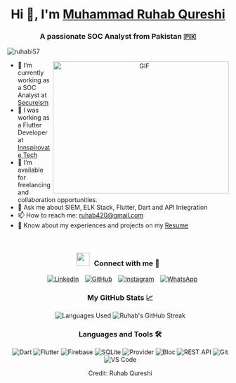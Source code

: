 <h1 align="center">Hi 👋, I'm <a href="https://github.com/ruhabi57" target="blank">Muhammad Ruhab Qureshi</a></h1>
<h3 align="center">A passionate SOC Analyst from Pakistan 🇵🇰</h3>

<p align="left"> <img src="https://komarev.com/ghpvc/?username=ruhabi57&label=Profile%20views&color=0e75b6&style=flat" alt="ruhabi57" /> </p>

<a target="_blank" align="center">
  <img align="right" top="500" height="300" width="400" alt="GIF" src="https://media.giphy.com/media/SWoSkN6DxTszqIKEqv/giphy.gif">
</a>

- 🔭 I’m currently working as a SOC Analyst at <a href="https://secureism.com/" target="blank">Secureism</a>
- 🔭 I was working as a Flutter Developer at <a href="https://innspirovatetech.com/" target="blank">Innspirovate Tech</a>
- 🤝 I’m available for freelancing and collaboration opportunities.
- 💬 Ask me about SIEM, ELK Stack, Flutter, Dart and API Integration
- 📫 How to reach me: [ruhab420@gmail.com](mailto:"ruhab420@gmail.com")
- 📄 Know about my experiences and projects on my [Resume](https://github.com/ruhabi57/Resume/blob/main/Ruhab.pdf)

<br/>
<h3 align="center" > <img src="https://media.giphy.com/media/iY8CRBdQXODJSCERIr/giphy.gif" width="30" height="30" style="margin-right: 10px;">Connect with me 🤝 </h3>

<p align="center">
 <div align="center" class="icons-social" style="margin-left: 10px;">
        <a style="margin-left: 10px;" target="_blank" href="https://www.linkedin.com/in/muhammad-ruhab-qureshi-689044213/">
            <img src="https://img.icons8.com/doodle/40/000000/linkedin--v2.png" alt="LinkedIn"></a>
        <a style="margin-left: 10px;" target="_blank" href="https://github.com/ruhabi57">
            <img src="https://img.icons8.com/doodle/40/000000/github--v1.png" alt="GitHub"></a>
        <a style="margin-left: 10px;" target="_blank" href="https://www.instagram.com/ruhabi57/">
            <img src="https://img.icons8.com/doodle/40/000000/instagram-new--v2.png" alt="Instagram"></a>
        <a style="margin-left: 10px;" target="_blank" href="https://api.whatsapp.com/send/?phone=923060052650">
            <img src="https://img.icons8.com/doodle/40/000000/whatsapp--v2.png" alt="WhatsApp"></a>
        
    
</p>

<h3 align="center">My GitHub Stats 📈</h3>
<p align="center">
  <img src="https://github-readme-stats.vercel.app/api/top-langs/?username=ruhabi57&layout=compact&cache_seconds=86400" alt="Languages Used" />
  <img src="https://github-readme-streak-stats.herokuapp.com/?user=ruhabi57&theme=radical" alt="Ruhab's GitHub Streak" />
</p>

<h3 align="center">Languages and Tools 🛠️</h3>
<p align="center">
  <img src="https://img.shields.io/badge/Dart-Advanced-blue?style=for-the-badge&logo=dart" alt="Dart" />
  <img src="https://img.shields.io/badge/Flutter-Framework-blue?style=for-the-badge&logo=flutter" alt="Flutter" />
  <img src="https://img.shields.io/badge/Firebase-Backend-yellow?style=for-the-badge&logo=firebase" alt="Firebase" />
  <img src="https://img.shields.io/badge/SQLite-Local%20Database-blue?style=for-the-badge&logo=sqlite" alt="SQLite" />
  <img src="https://img.shields.io/badge/Provider-State%20Management-blue?style=for-the-badge&logo=flutter" alt="Provider" />
  <img src="https://img.shields.io/badge/Bloc-Event%20Driven%20State%20Management-blue?style=for-the-badge&logo=bloc" alt="Bloc" />
  <img src="https://img.shields.io/badge/REST%20API-Integration-green?style=for-the-badge&logo=postman" alt="REST API" />
  <img src="https://img.shields.io/badge/Git-Version%20Control-red?style=for-the-badge&logo=git" alt="Git" />
  <img src="https://img.shields.io/badge/VS%20Code-Editor-blue?style=for-the-badge&logo=visual-studio-code" alt="VS Code" />
</p>


Credit: Ruhab Qureshi
